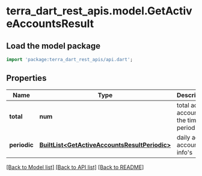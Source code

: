 # terra_dart_rest_apis.model.GetActiveAccountsResult

## Load the model package
```dart
import 'package:terra_dart_rest_apis/api.dart';
```

## Properties
Name | Type | Description | Notes
------------ | ------------- | ------------- | -------------
**total** | **num** | total active accounts in the time period | 
**periodic** | [**BuiltList&lt;GetActiveAccountsResultPeriodic&gt;**](GetActiveAccountsResultPeriodic.md) | daily active account info's | 

[[Back to Model list]](../README.md#documentation-for-models) [[Back to API list]](../README.md#documentation-for-api-endpoints) [[Back to README]](../README.md)


